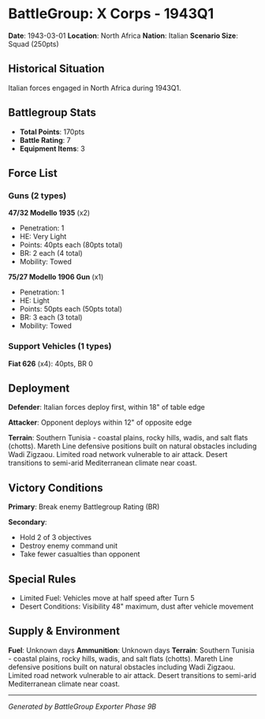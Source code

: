 # BattleGroup: X Corps - 1943Q1

**Date**: 1943-03-01
**Location**: North Africa
**Nation**: Italian
**Scenario Size**: Squad (250pts)

## Historical Situation

Italian forces engaged in North Africa during 1943Q1.

## Battlegroup Stats

- **Total Points**: 170pts
- **Battle Rating**: 7
- **Equipment Items**: 3

## Force List

### Guns (2 types)

**47/32 Modello 1935** (x2)
- Penetration: 1
- HE: Very Light
- Points: 40pts each (80pts total)
- BR: 2 each (4 total)
- Mobility: Towed

**75/27 Modello 1906 Gun** (x1)
- Penetration: 1
- HE: Light
- Points: 50pts each (50pts total)
- BR: 3 each (3 total)
- Mobility: Towed

### Support Vehicles (1 types)

**Fiat 626** (x4): 40pts, BR 0

## Deployment

**Defender**: Italian forces deploy first, within 18" of table edge

**Attacker**: Opponent deploys within 12" of opposite edge

**Terrain**: Southern Tunisia - coastal plains, rocky hills, wadis, and salt flats (chotts). Mareth Line defensive positions built on natural obstacles including Wadi Zigzaou. Limited road network vulnerable to air attack. Desert transitions to semi-arid Mediterranean climate near coast.

## Victory Conditions

**Primary**: Break enemy Battlegroup Rating (BR)

**Secondary**:
- Hold 2 of 3 objectives
- Destroy enemy command unit
- Take fewer casualties than opponent

## Special Rules

- Limited Fuel: Vehicles move at half speed after Turn 5
- Desert Conditions: Visibility 48" maximum, dust after vehicle movement

## Supply & Environment

**Fuel**: Unknown days
**Ammunition**: Unknown days
**Terrain**: Southern Tunisia - coastal plains, rocky hills, wadis, and salt flats (chotts). Mareth Line defensive positions built on natural obstacles including Wadi Zigzaou. Limited road network vulnerable to air attack. Desert transitions to semi-arid Mediterranean climate near coast.

---

*Generated by BattleGroup Exporter Phase 9B*
